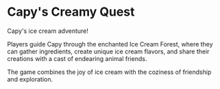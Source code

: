 # Capy's Creamy Quest

Capy's ice cream adventure!

Players guide Capy through the enchanted Ice Cream Forest, where they can gather ingredients, create unique ice cream flavors, and share their creations with a cast of endearing animal friends. 

The game combines the joy of ice cream with the coziness of friendship and exploration.
